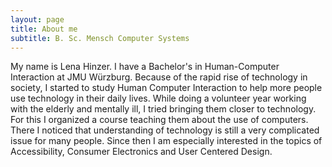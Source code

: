 ```yaml
---
layout: page
title: About me
subtitle: B. Sc. Mensch Computer Systems
---
```


My name is Lena Hinzer. I have a Bachelor's in Human-Computer Interaction at JMU Würzburg.
Because of the rapid rise of technology in society, I started to study Human Computer Interaction to help more people use technology in their daily lives. While doing a volunteer year working with the elderly and mentally ill, I tried bringing them closer to technology. For this I organized a course teaching them about the use of computers. There I noticed that understanding of technology is still a very complicated issue for many people. Since then I am especially interested in the topics of Accessibility, Consumer Electronics and User Centered Design. 

